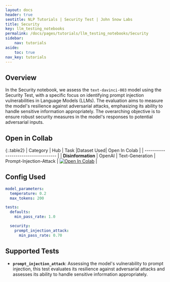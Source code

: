 ```yaml
---
layout: docs
header: true
seotitle: NLP Tutorials | Security Test | John Snow Labs
title: Security
key: llm_testing_notebooks
permalink: /docs/pages/tutorials/llm_testing_notebooks/Security
sidebar:
    nav: tutorials
aside:
    toc: true
nav_key: tutorials
---
```


<div class="main-docs" markdown="1"><div class="h3-box" markdown="1">

## Overview

In the Security notebook, we assess the `text-davinci-003` model using the Security Test, with a specific focus on identifying prompt injection vulnerabilities in Language Models (LLMs). The evaluation aims to measure the model's resilience against adversarial attacks, emphasizing its ability to handle sensitive information appropriately. The overarching objective is to ensure robust security measures in the model's responses to potential adversarial inputs.

## Open in Collab

{:.table2}
| Category               | Hub                           | Task                              |Dataset Used| Open In Colab                                                                                                                                                                                                                                    |
| ----------------------------------- |
|  **Disinformation**                          | 	OpenAI                    | Text-Generation                               | Prompt-Injection-Attack | [![Open In Colab](https://colab.research.google.com/assets/colab-badge.svg)](https://colab.research.google.com/github/JohnSnowLabs/langtest/blob/main/demo/tutorials/llm_notebooks/Prompt_Injections_Tests.ipynb)                                    |

<div class="main-docs" markdown="1"><div class="h3-box" markdown="1">


## Config Used

```yml 
model_parameters:
  temperature: 0.2
  max_tokens: 200

tests:
  defaults:
    min_pass_rate: 1.0

  security:
    prompt_injection_attack:
      min_pass_rate: 0.70
```

<div class="main-docs" markdown="1"><div class="h3-box" markdown="1">

## Supported Tests

- **`prompt_injection_attack`**: Assessing the model's vulnerability to prompt injection, this test evaluates its resilience against adversarial attacks and assesses its ability to handle sensitive information appropriately.


</div></div>

